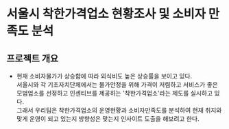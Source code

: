 # 서울시 착한가격업소 현황조사 및 소비자 만족도 분석

## 프로젝트 개요
+ 현재 소비자물가가 상승함에 따라 외식비도 높은 상승률을 보이고 있다. <br>
서울시와 각 기초자치단체에서는 물가안정을 위해 가격이 저렴하고 서비스가 좋은 모범업소를 선정하고 인센티브를 제공하는 '착한가격업소'라는 제도를 실시하고 있다.<br>
그래서 우리팀은 착한가격업소의 운영현황과 소비자만족도를 분석하여 현재 취지와 맞게 운영이 되고 있는지 방향성은 맞는지 인사이트 도출을 해보려고 한다.<br>
